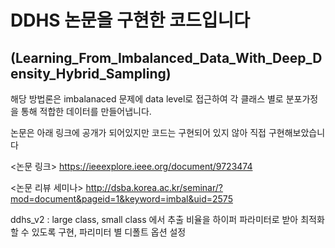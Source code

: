 # DDHS 논문을 구현한 코드입니다

## (Learning_From_Imbalanced_Data_With_Deep_Density_Hybrid_Sampling)

해당 방법론은 imbalanaced 문제에 data level로 접근하여 각 클래스 별로 분포가정을 통해 적합한 데이터를 만들어냅니다.

논문은 아래 링크에 공개가 되어있지만 코드는 구현되어 있지 않아 직접 구현해보았습니다

<논문 링크>
https://ieeexplore.ieee.org/document/9723474

<논문 리뷰 세미나>
http://dsba.korea.ac.kr/seminar/?mod=document&pageid=1&keyword=imbal&uid=2575

ddhs_v2 : large class, small class 에서 추출 비율을 하이퍼 파라미터로 받아 최적화 할 수 있도록 구현, 파리미터 별 디폴트 옵션 설정 
